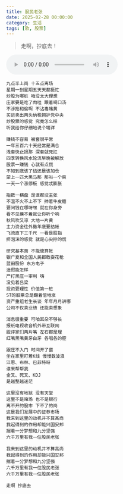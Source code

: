 ```yaml
---
title: 股民老张
date: 2025-02-28 00:00:00
category: 生活
tags: [歌, 股票]
---
```


> 走啊，抄底去！

<!--more-->

<audio src="https://github.com/shengbin/storage/raw/refs/heads/main/gu-min-lao-zhang.mp3" type="audio/mpeg" 
        preload="auto" autoplay="autoplay" controls="controls" loop="loop">
我去，你的浏览器竟然不支持HTML5？！赶紧去下个新版的吧。
</audio>

	九点半上岗 十五点离场
	星期一到星期五天天都挺忙
	炒股为哪桩 咱没太大理想
	庄家要是吃了肉哇 跟着喝口汤
	不涉抢和偷啊 不沾毒赌黄
	买进卖出两头纳税拥护党中央
	炒股票的感觉 究竟怎么样
	听我给你仔细地说个端详

	赚钱不容易 被套很平常
	一年三百六十天经常是满仓
	浅套快止损那 深套就死扛
	四季转换风水轮流早晚被解放
	股票一赚钱 心就有点慌
	不知到底该了结还是该加仓
	蒙上一匹大黑马那 那叫一个爽
	一天一个涨停板 感觉忒膨胀

	指数一横盘 是谁都没主张
	不温不火不上不下 抻着牛皮糖
	要问钱在哪呀嘿 就在你身旁
	看不见摸不着就让你听个响
	秋风吹又凉 大地一片黄
	主力资金往外撤年底要结帐
	飞流直下三千尺 一看是股指
	挤泡沫的感觉 就是心尖拧的慌

	研究基本面 不能傻算帐
	银广夏和全国人民都敢耍花枪
	蓝田股份 东方电子
	造假能怎样
	严打黑庄一审判 嗨
	没见着吕梁
	投资要理性 价值第一桩
	ST的股票总是翻着倍地涨
	资产重组老生长谈 年年月月讲哪
	公司不仅卖业绩 还能卖想象

	消息很重要 可咱耳朵不够长
	报纸电视收音机外带互联网
	股评家们两片嘴 左右都是理
	红嘴黑嘴黄牙白牙 各唱各的腔

	跟庄不入门 时间开了窗
	坐在家里盯着K线 慢慢数波浪
	江恩、布林、巴菲特呀
	谁来帮帮我
	金叉、死叉、KDJ
	是越整越迷茫

	这里没有地狱 没有天堂
	这里不是赌场 也不是银行
	离不开的股市 下不了的岗
	这是我们发展中的证券市场
	我来到这里的动机并不算高尚
	我起得到的作用却能兴国安邦
	揣着一分梦想和九分坚强
	六千万里有我一位股民老张

	我来到这里的动机并不算高尚
	我起得到的作用却能兴国安邦
	揣着一分梦想和九分坚强
	六千万里有我一位股民老张
	六千万里有我一位股民老张

	走啊 抄底去

